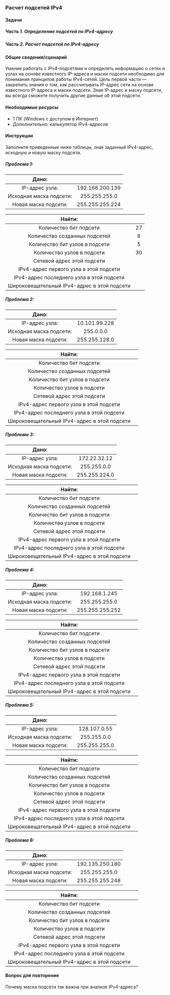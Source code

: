### Расчет подсетей IPv4
#### Задачи
##### Часть 1. Определение подсетей по IPv4-адресу
##### Часть 2. Расчет подсетей по IPv4-адресу
#### Общие сведения/сценарий
Умение работать с IPv4-подсетями и определять информацию о сетях и узлах на основе известного IP-адреса и маски подсети необходимо для понимания принципов работы IPv4-сетей. Цель первой части — закрепить знания о том, как рассчитывать IP-адрес сети на основе известного IP-адреса и маски подсети. Зная IP-адрес и маску подсети, вы всегда сможете получить другие данные об этой подсети.  
#### Необходимые ресурсы
- 1 ПК (Windows с доступом в Интернет)  
- Дополнительно: калькулятор IPv4-адресов  
#### Инструкции
Заполните приведенные ниже таблицы, зная заданный IPv4-адрес, исходную и новую маску подсети.  
##### Проблема 1:
|Дано: ||
|:---:|:---:|
|IP-адрес узла:|192.168.200.139|
|Исходная маска подсети:|255.255.255.0|
|Новая маска подсети:|255.255.255.224|  

|Найти: ||
|:---:|:---:|
|Количество бит подсети| 27 |
|Количество созданных подсетей| 8 |
|Количество бит узлов в подсети| 5 |
|Количество узлов в подсети| 30 |
|Сетевой адрес этой подсети| |
|IPv4-адрес первого узла в этой подсети| |
|IPv4-адрес последнего узла в этой подсети| |
|Широковещательный IPv4-адрес в этой подсети| |  

##### Проблема 2:
|Дано: ||
|:---:|:---:|
|IP-адрес узла:|10.101.99.228|
|Исходная маска подсети:|255.0.0.0|
|Новая маска подсети:|255.255.128.0|  

|Найти: ||
|:---:|:---:|
|Количество бит подсети| |
|Количество созданных подсетей| |
|Количество бит узлов в подсети| |
|Количество узлов в подсети| |
|Сетевой адрес этой подсети| |
|IPv4-адрес первого узла в этой подсети| |
|IPv4-адрес последнего узла в этой подсети| |
|Широковещательный IPv4-адрес в этой подсети| |  

##### Проблема 3:
|Дано: ||
|:---:|:---:|
|IP-адрес узла:|172.22.32.12|
|Исходная маска подсети:|255.255.0.0|
|Новая маска подсети:|255.255.224.0|  

|Найти: ||
|:---:|:---:|
|Количество бит подсети| |
|Количество созданных подсетей| |
|Количество бит узлов в подсети| |
|Количество узлов в подсети| |
|Сетевой адрес этой подсети| |
|IPv4-адрес первого узла в этой подсети| |
|IPv4-адрес последнего узла в этой подсети| |
|Широковещательный IPv4-адрес в этой подсети| |  

##### Проблема 4:
|Дано: ||
|:---:|:---:|
|IP-адрес узла:|192.168.1.245|
|Исходная маска подсети:|255.255.255.0|
|Новая маска подсети:|255.255.255.252|  

|Найти: ||
|:---:|:---:|
|Количество бит подсети| |
|Количество созданных подсетей| |
|Количество бит узлов в подсети| |
|Количество узлов в подсети| |
|Сетевой адрес этой подсети| |
|IPv4-адрес первого узла в этой подсети| |
|IPv4-адрес последнего узла в этой подсети| |
|Широковещательный IPv4-адрес в этой подсети| |  

##### Проблема 5:
|Дано: ||
|:---:|:---:|
|IP-адрес узла:|128.107.0.55|
|Исходная маска подсети:|255.255.0.0|
|Новая маска подсети:|255.255.255.0|  

|Найти: ||
|:---:|:---:|
|Количество бит подсети| |
|Количество созданных подсетей| |
|Количество бит узлов в подсети| |
|Количество узлов в подсети| |
|Сетевой адрес этой подсети| |
|IPv4-адрес первого узла в этой подсети| |
|IPv4-адрес последнего узла в этой подсети| |
|Широковещательный IPv4-адрес в этой подсети| |  

##### Проблема 6:
|Дано: ||
|:---:|:---:|
|IP-адрес узла:|192.135.250.180|
|Исходная маска подсети:|255.255.255.0|
|Новая маска подсети:|255.255.255.248|  

|Найти: ||
|:---:|:---:|
|Количество бит подсети| |
|Количество созданных подсетей| |
|Количество бит узлов в подсети| |
|Количество узлов в подсети| |
|Сетевой адрес этой подсети| |
|IPv4-адрес первого узла в этой подсети| |
|IPv4-адрес последнего узла в этой подсети| |
|Широковещательный IPv4-адрес в этой подсети| |  
#### Вопрос для повторения
Почему маска подсети так важна при анализе IPv4-адреса?  
